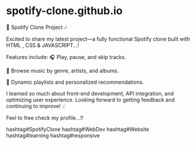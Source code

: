 # spotify-clone.github.io


🚀 Spotify Clone Project 🎶

Excited to share my latest project—a fully functional Spotify clone built with 
HTML , CSS & JAVASCRIPT...!

Features include:
🎧 Play, pause, and skip tracks.

🎼 Browse music by genre, artists, and albums.

🎵 Dynamic playlists and personalized recommendations.


I learned so much about front-end development, API integration, and optimizing user experience. Looking forward to getting feedback and continuing to improve! 💡

Feel to free check my profile...!!

hashtag#SpotifyClone hashtag#WebDev hashtag#Website hashtag#learning hashtag#responsive

